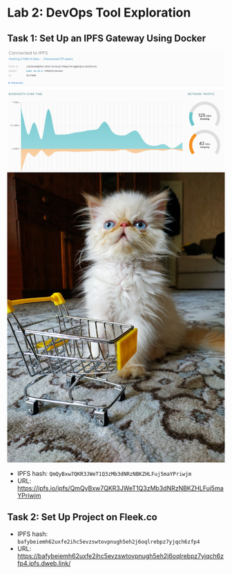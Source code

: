 # Lab 2: DevOps Tool Exploration

## Task 1: Set Up an IPFS Gateway Using Docker

![IPFS Status](/media/IPFSstatus.png)
![Uploaded file](/media/Pushok.jpg)

- IPFS hash: `QmQyBxw7QKR3JWeT1Q3zMb3dNRzNBKZHLFuj5maYPriwjm`
- URL: https://ipfs.io/ipfs/QmQyBxw7QKR3JWeT1Q3zMb3dNRzNBKZHLFuj5maYPriwjm

## Task 2: Set Up Project on Fleek.co

- IPFS hash: `bafybeiemh62uxfe2ihc5evzswtovpnugh5eh2j6oqlrebpz7yjqch6zfp4`
- URL: https://bafybeiemh62uxfe2ihc5evzswtovpnugh5eh2j6oqlrebpz7yjqch6zfp4.ipfs.dweb.link/
